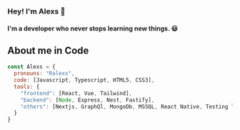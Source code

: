 ### Hey! I'm Alexs 👋 
#### I'm a developer who never stops learning new things. 😃

## About me in Code
```js
const Alexs = {
  pronouns: "Ralexs",
  code: [Javascript, Typescript, HTML5, CSS3],
  tools: {
    "frontend": [React, Vue, Tailwind],
    "backend": [Node, Express, Nest, Fastify],
    "others": [Nextjs, GraphQl, MongoDb, MSSQL, React Native, Testing library]
  }
}
```

